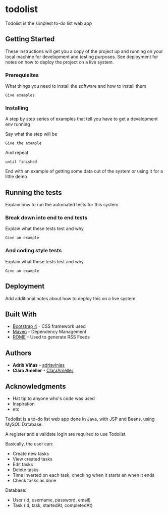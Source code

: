 # todolist

Todolist is the simplest to-do list web app

## Getting Started

These instructions will get you a copy of the project up and running on your local machine for development and testing purposes. See deployment for notes on how to deploy the project on a live system.

### Prerequisites

What things you need to install the software and how to install them

```
Give examples
```

### Installing

A step by step series of examples that tell you have to get a development env running

Say what the step will be

```
Give the example
```

And repeat

```
until finished
```

End with an example of getting some data out of the system or using it for a little demo

## Running the tests

Explain how to run the automated tests for this system

### Break down into end to end tests

Explain what these tests test and why

```
Give an example
```

### And coding style tests

Explain what these tests test and why

```
Give an example
```

## Deployment

Add additional notes about how to deploy this on a live system

## Built With

* [Bootstrap 4](https://v4-alpha.getbootstrap.com/getting-started/download/) - CSS framework used
* [Maven](https://maven.apache.org/) - Dependency Management
* [ROME](https://rometools.github.io/rome/) - Used to generate RSS Feeds

## Authors

* **Adrià Viñas** - [adriavinias](https://github.com/adriavinias)
* **Clara Ameller** - [ClaraAmeller](https://github.com/ClaraAmeller)

## Acknowledgments

* Hat tip to anyone who's code was used
* Inspiration
* etc













Todolist is a to-do list web app done in Java, with JSP and Beans, using MySQL Database.

A register and a validate login are required to use Todolist.

Basically, the user can:
  - Create new tasks
  - View created tasks
  - Edit tasks
  - Delete tasks
  - Time inverted on each task, checking when it starts an when it ends
  - Check tasks as done
  
  Database:
  - User (id, username, password, email)
  - Task (id, task, startedAt, completedAt)
